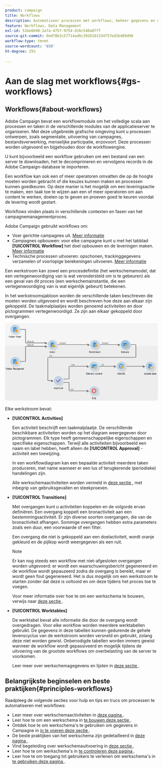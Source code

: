 ```yaml
---
product: campaign
title: Workflows
description: Automatiseer processen met workflows, beheer gegevens en doelgroepen, verzend berichten, en meer
feature: Workflows, Data Management
exl-id: 51be6b90-2a7a-4757-9754-d16c540a87ff
source-git-commit: 0ed70b3c57714ad6c3926181334f57ed3b409d98
workflow-type: tm+mt
source-wordcount: '650'
ht-degree: 25%

---
```


# Aan de slag met workflows{#gs-workflows}



## Workflows{#about-workflows}

Adobe Campaign bevat een workflowmodule om het volledige scala aan processen en taken in de verschillende modules van de applicatieserver te organiseren. Met deze uitgebreide grafische omgeving kunt u processen ontwerpen, zoals segmentatie, uitvoering van campagnes, bestandsverwerking, menselijke participatie, enzovoort. Deze processen worden uitgevoerd en bijgehouden door de workflowengine.

U kunt bijvoorbeeld een workflow gebruiken om een bestand van een server te downloaden, het te decomprimeren en vervolgens records in de Adobe Campaign-database te importeren.

Een workflow kan ook een of meer operatoren omvatten die op de hoogte moeten worden gebracht of die keuzes kunnen maken en processen kunnen goedkeuren. Op deze manier is het mogelijk om een leveringsactie te maken, een taak toe te wijzen aan een of meer operatoren om aan content te werken, doelen op te geven en proeven goed te keuren voordat de levering wordt gestart.

Workflows vinden plaats in verschillende contexten en fasen van het campagnemanagementproces.

Adobe Campaign gebruikt workflows om:

* Voer gerichte campagnes uit. [Meer informatie](building-a-workflow.md#implementation-steps-)
* Campagnes opbouwen: voor elke campagne kunt u met het tabblad **[!UICONTROL Workflow]** het doel opbouwen en de leveringen maken. [Meer informatie](building-a-workflow.md#campaign-workflows)
* Technische processen uitvoeren: opschonen, trackinggegevens verzamelen of voorlopige berekeningen uitvoeren. [Meer informatie](building-a-workflow.md#technical-workflows)

Een werkstroom kan zowel een procesdefinitie (het werkschemamodel, dat een vertegenwoordiging van is wat verondersteld om is te gebeuren) als een geval van dit proces (een werkschemainstantie, die een vertegenwoordiging van is wat eigenlijk gebeurt) betekenen.

In het werkstroomsjabloon worden de verschillende taken beschreven die moeten worden uitgevoerd en wordt beschreven hoe deze aan elkaar zijn gekoppeld. De taakmalplaatjes worden genoemd activiteiten en door pictogrammen vertegenwoordigd. Ze zijn aan elkaar gekoppeld door overgangen.

![](assets/example1.png)

Elke werkstroom bevat:

* **[!UICONTROL Activities]**

  Een activiteit beschrijft een taakmalplaatje. De verschillende beschikbare activiteiten worden op het diagram weergegeven door pictogrammen. Elk type heeft gemeenschappelijke eigenschappen en specifieke eigenschappen. Terwijl alle activiteiten bijvoorbeeld een naam en label hebben, heeft alleen de **[!UICONTROL Approval]** -activiteit een toewijzing.

  In een workflowdiagram kan een bepaalde activiteit meerdere taken produceren, met name wanneer er een lus of terugkerende (periodieke) handelingen zijn.

  Alle werkschemaactiviteiten worden vermeld in [ deze sectie ](about-activities.md), met inbegrip van gebruiksgevallen en steekproeven.

* **[!UICONTROL Transitions]**

  Met overgangen kunt u activiteiten koppelen en de volgorde ervan definiëren. Een overgang koppelt een bronactiviteit aan een bestemmingsactiviteit. Er zijn diverse soorten overgangen, die van de bronactiviteit afhangen. Sommige overgangen hebben extra parameters zoals een duur, een voorwaarde of een filter.

  Een overgang die niet is gekoppeld aan een doelactiviteit, wordt oranje gekleurd en de pijlkop wordt weergegeven als een ruit.

  >[!NOTE]
  >
  >Er kan nog steeds een workflow met niet-afgesloten overgangen worden uitgevoerd: er wordt een waarschuwingsbericht gegenereerd en de workflow wordt gepauzeerd zodra de overgang is bereikt, maar er wordt geen fout gegenereerd. Het is dus mogelijk om een werkstroom te starten zonder dat deze is voltooid en om deze tijdens het proces toe te voegen.

  Voor meer informatie over hoe te om een werkschema te bouwen, verwijs naar [ deze sectie ](building-a-workflow.md).

* **[!UICONTROL Worktables]**

  De werktabel bevat alle informatie die door de overgang wordt overgedragen. Voor elke workflow worden meerdere werktabellen gebruikt. De gegevens in deze tabellen kunnen gedurende de gehele levenscyclus van de werkstroom worden versneld en gebruikt, zolang deze niet worden gewist. Onbenodigde tabellen worden immers gewist wanneer de workflow wordt gepassiveerd en mogelijk tijdens de uitvoering van de grootste workflows om overbelasting van de server te voorkomen.

  Leer meer over werkschemagegevens en lijsten in [ deze sectie ](how-to-use-workflow-data.md).

## Belangrijkste beginselen en beste praktijken{#principles-workflows}

Raadpleeg de volgende secties voor hulp en tips en trucs om processen te automatiseren met workflows:

* Leer meer over werkschemaactiviteiten in [ deze pagina ](how-to-use-workflow-data.md).
* Leer hoe te om een werkschema in [ te bouwen deze sectie ](building-a-workflow.md).
* Ontdek hoe te om werkschema&#39;s te gebruiken om gegevens in Campagne in [ in te voeren deze sectie ](../../platform/using/import-export-workflows.md).
* De beste praktijken van het werkschema zijn gedetailleerd in [ deze pagina ](workflow-best-practices.md).
* Vind begeleiding over werkschemauitvoering in [ deze sectie ](starting-a-workflow.md).
* Leer hoe te om werkschema&#39;s in [ te controleren deze pagina ](monitoring-workflow-execution.md).
* Leer hoe te om toegang tot gebruikers te verlenen om werkschema&#39;s in [ te gebruiken deze pagina ](managing-rights.md).
